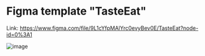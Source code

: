 # Figma template "TasteEat"
Link: https://www.figma.com/file/9L1cYfpMAlYrc0evyBev0E/TasteEat?node-id=0%3A1

![image](https://user-images.githubusercontent.com/48865829/206317564-6daa683f-410f-49b9-a897-c15f10153b78.png)
